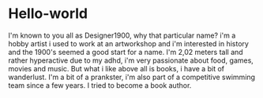 # Hello-world
I'm known to you all as Designer1900,
why that particular name? i'm a hobby artist i used to work at an artworkshop and i'm interested in history and the 1900's seemed a good start for a name.
I'm 2,02 meters tall and rather hyperactive due to my adhd,
i'm very passionate about food, games, movies and music.
But what i like above all is books,
i have a bit of wanderlust.
I'm a bit of a prankster,
i'm also part of a competitive swimming team since a few years.
I tried to become a book author.
